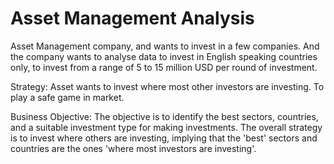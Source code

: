 # Asset Management Analysis
 Asset Management company, and wants to  invest in a few companies. And the company wants to analyse data to invest  in English speaking countries only, to invest from a range of 5 to 15 million  USD per round of investment.

Strategy: Asset wants to invest where most other investors are 
investing. To play a safe game in market.

Business Objective: The objective is to identify the best sectors, countries, 
and a suitable investment type for making investments. The overall strategy 
is to invest where others are investing, implying that the 'best' sectors and 
countries are the ones 'where most investors are investing'.

